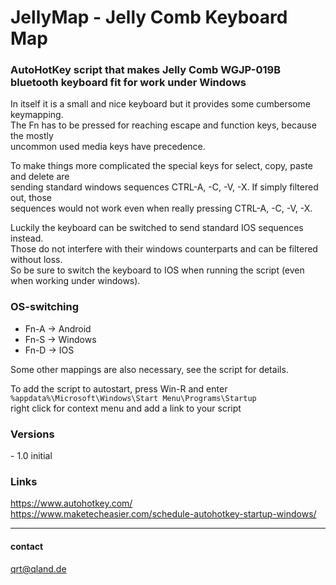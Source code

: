 # **JellyMap - Jelly Comb Keyboard Map**
### **AutoHotKey script that makes Jelly Comb WGJP-019B bluetooth keyboard fit for work under Windows**

In itself it is a small and nice keyboard but it provides some cumbersome keymapping.  
The Fn has to be pressed for reaching escape and function keys, because the mostly  
uncommon used media keys have precedence.

To make things more complicated the special keys for select, copy, paste and delete are  
sending standard windows sequences CTRL-A, -C, -V, -X. If simply filtered out, those  
sequences would not work even when really pressing CTRL-A, -C, -V, -X. 

Luckily the keyboard can be switched to send standard IOS sequences instead.  
Those do not interfere with their windows counterparts and can be filtered without loss.  
So be sure to switch the keyboard to IOS when running the script (even when working under windows).

### OS-switching
- Fn-A -> Android  
- Fn-S -> Windows  
- Fn-D -> IOS  

Some other mappings are also necessary, see the script for details.

To add the script to autostart, press Win-R and enter  
`%appdata%\Microsoft\Windows\Start Menu\Programs\Startup`  
right click for context menu and add a link to your script

### **Versions**
\- 1.0 initial  

### **Links**
https://www.autohotkey.com/  
https://www.maketecheasier.com/schedule-autohotkey-startup-windows/

---

#### contact
[qrt@qland.de](mailto:qrt@qland.de)
